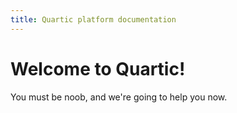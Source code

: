```yaml
---
title: Quartic platform documentation
---
```


# Welcome to Quartic!

You must be noob, and we're going to help you now.
